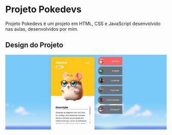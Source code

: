 # Projeto Pokedevs

Projeto Pokedevs é um projeto em HTML, CSS e JavaScript desenvolvido nas aulas, desenvolvidos por mim.

## Design do Projeto

![Design da Aula](./designaula.jpg)

